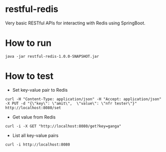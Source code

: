 # restful-redis
Very basic RESTful APIs for interacting with Redis using SpringBoot.

# How to run
```shell
java -jar restful-redis-1.0.0-SNAPSHOT.jar
```

# How to test

* Set key-value pair to Redis
```shell
curl -H "Content-Type: application/json" -H "Accept: application/json" -X PUT -d "{\"key\": \"amit\",  \"value\": \"nfr tester\"}" http://localhost:8080/set
```

* Get value from Redis
```shell
curl -i -X GET "http://localhost:8080/get?key=ganga"
```

* List all key-value pairs
```shell
curl -i http://localhost:8080
```

